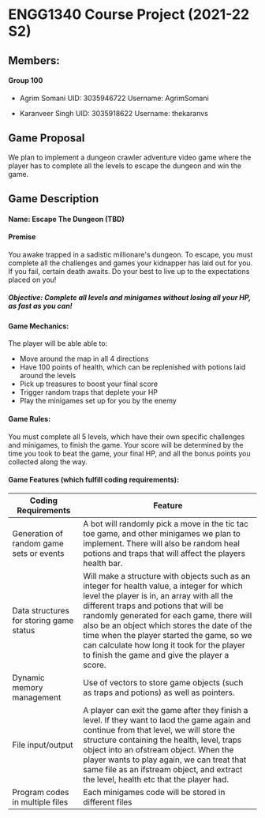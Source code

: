 # ENGG1340 Course Project (2021-22 S2)

## Members: 
#### Group 100
- Agrim Somani
  UID: 3035946722
  Username: AgrimSomani

- Karanveer Singh
  UID: 3035918622
  Username: thekaranvs
  
## Game Proposal
We plan to implement a dungeon crawler adventure video game where the player has to complete all the levels to escape the dungeon and win the game.

## Game Description
#### Name: Escape The Dungeon (TBD)

#### Premise
You awake trapped in a sadistic millionare's dungeon. To escape, you must complete all the challenges and games your kidnapper has laid out for you. If you fail, certain death awaits. Do your best to live up to the expectations placed on you!

##### Objective: Complete all levels and minigames without losing all your HP, as fast as you can!

#### Game Mechanics: 
The player will be able able to: 
- Move around the map in all 4 directions
- Have 100 points of health, which can be replenished with potions laid around the levels 
- Pick up treasures to boost your final score
- Trigger random traps that deplete your HP
- Play the minigames set up for you by the enemy

#### Game Rules:
You must complete all 5 levels, which have their own specific challenges and minigames, to finish the game. Your score will be determined by the time you took to beat the game, your final HP, and all the bonus points you collected along the way.

#### Game Features (which fulfill coding requirements):

| Coding Requirements                      | Feature                                                                         |
| ---------------------------------------- | ------------------------------------------------------------------------------- |
| Generation of random game sets or events | A bot will randomly pick a move in the tic tac toe game, and other minigames we plan to implement. There will also be random heal potions and traps that will affect the players health bar. |
| Data structures for storing game status  | Will make a structure with objects such as an integer for health value,  a integer for which level the player is in, an array with all the different traps and potions that will be randomly generated for each game, there will also be an object which stores the date of the time when the player started the game, so we can calculate how long it took for the player to finish the game and give the player a score. |
| Dynamic memory management                | Use of vectors to store game objects (such as traps and potions) as well as pointers. |
| File input/output                        | A player can exit the game after they finish a level. If they want to laod the game again and continue from that level, we will store the structure containing the health, level, traps object into an ofstream object.  When the player wants to play again, we can treat that same file as an ifstream object, and extract the level, health etc that the player had. |
| Program codes in multiple files          | Each minigames code will be stored in different files |
